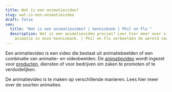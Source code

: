 ```yaml
---
title: Wat is een animatievideo?
slug: wat-is-een-animatievideo
draft: false
seo:
  title: "Wat is een animatievideo? | kennisbank | Phil en Flo "
  description: Wat is een animatievideo precies? Leer hier meer over video en
    animatie in onze kennisbank. | Phil en Flo verbeelden de wereld van morgen.
---
```

Een animatievideo is een video die bestaat uit animatiebeelden of een combinatie van animatie- en videobeelden. De [animatievideo](https://www.philenflo.nl/oplossingen/animatie-laten-maken/) wordt ingezet voor [producten](https://www.philenflo.nl/3d-productvideo/), diensten of voor bedrijven om zaken te promoten of te verduidelijken. 

De animatievideo is te maken op verschillende manieren. Lees hier meer over de soorten animaties.